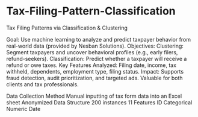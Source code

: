 # Tax-Filing-Pattern-Classification
Tax Filing Patterns via Classification &amp; Clustering

Goal: Use machine learning to analyze and predict taxpayer 
behavior from real-world data (provided by Nesban Solutions).
Objectives:
Clustering: Segment taxpayers and uncover behavioral profiles 
(e.g., early filers, refund-seekers).
Classification: Predict whether a taxpayer will receive a refund or owe taxes.
Key Features Analyzed:
Filing date, income, tax withheld, dependents, employment type, filing status.
Impact:
Supports fraud detection, audit prioritization, and targeted ads.
Valuable for both clients and tax professionals.

Data Collection Method
Manual inputting of tax form data into an Excel sheet
Anonymized
Data Structure
200 instances
11 Features
ID
Categorical
Numeric
Date

